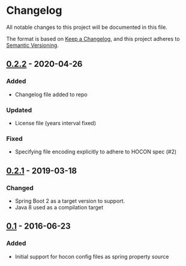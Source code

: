 # Changelog
All notable changes to this project will be documented in this file.

The format is based on [Keep a Changelog](https://keepachangelog.com/en/1.0.0/),
and this project adheres to [Semantic Versioning](https://semver.org/spec/v2.0.0.html).

## [0.2.2] - 2020-04-26
### Added
- Changelog file added to repo
### Updated
- License file (years interval fixed)
### Fixed
- Specifying file encoding explicitly to adhere to HOCON spec (#2)

## [0.2.1] - 2019-03-18
### Changed
- Spring Boot 2 as a target version to support.
- Java 8 used as a compilation target

## [0.1] - 2016-06-23
### Added
-  Initial support for hocon config files as spring property source

[0.2.2]: https://github.com/zeldigas/spring-hocon-property-source/compare/0.2.1...0.2.2
[0.2.1]: https://github.com/zeldigas/spring-hocon-property-source/compare/0.1...0.2.1
[0.1]: https://github.com/zeldigas/spring-hocon-property-source/releases/tag/0.1  
